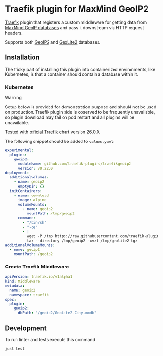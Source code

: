 # Traefik plugin for MaxMind GeoIP2

[Traefik](https://doc.traefik.io/traefik/) plugin 
that registers a custom middleware 
for getting data from 
[MaxMind GeoIP databases](https://www.maxmind.com/en/geoip2-services-and-databases) 
and pass it downstream via HTTP request headers.

Supports both 
[GeoIP2](https://www.maxmind.com/en/geoip2-databases) 
and 
[GeoLite2](https://dev.maxmind.com/geoip/geolite2-free-geolocation-data) databases.

## Installation 

The tricky part of installing this plugin into containerized environments, like Kubernetes,
is that a container should contain a database within it.

### Kubernetes

> [!WARNING]
> Setup below is provided for demonstration purpose and should not be used on production.
> Traefik plugin side is observed to be frequently unavailable, 
> so plugin download may fail on pod restart and all plugins will be unavailable.

Tested with [official Traefik chart](https://artifacthub.io/packages/helm/traefik/traefik) version 26.0.0.

The following snippet should be added to `values.yaml`:

```yaml
experimental:
  plugins:
    geoip2:
      moduleName: github.com/traefik-plugins/traefikgeoip2
      version: v0.22.0
deployment:
  additionalVolumes:
    - name: geoip2
      emptyDir: {}
  initContainers:
    - name: download
      image: alpine
      volumeMounts:
        - name: geoip2
          mountPath: /tmp/geoip2
      command:
        - "/bin/sh"
        - "-ce"
        - |
          wget -P /tmp https://raw.githubusercontent.com/traefik-plugins/traefikgeoip2/main/geolite2.tgz
          tar --directory /tmp/geoip2 -xvzf /tmp/geolite2.tgz
additionalVolumeMounts:
  - name: geoip2
    mountPath: /geoip2
```

### Create Traefik Middleware

```yaml
apiVersion: traefik.io/v1alpha1
kind: Middleware
metadata:
  name: geoip2
  namespace: traefik
spec:
  plugin:
    geoip2:
      dbPath: "/geoip2/GeoLite2-City.mmdb"
```

## Development

To run linter and tests execute this command

```sh
just test
```
